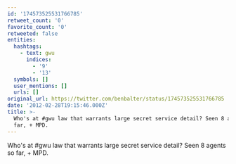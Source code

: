 ```yaml
---
id: '174573525531766785'
retweet_count: '0'
favorite_count: '0'
retweeted: false
entities:
  hashtags:
    - text: gwu
      indices:
        - '9'
        - '13'
  symbols: []
  user_mentions: []
  urls: []
original_url: https://twitter.com/benbalter/status/174573525531766785
date: '2012-02-28T19:15:46.000Z'
title: >-
  Who's at #gwu law that warrants large secret service detail? Seen 8 agents so
  far, + MPD.
---
```


Who's at #gwu law that warrants large secret service detail? Seen 8 agents so far, + MPD.